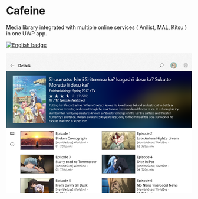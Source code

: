 # Cafeine
Media library integrated with multiple online services ( Anilist, MAL, Kitsu ) in one UWP app.

<a href='//www.microsoft.com/store/apps/9NG9S7Q4Q65R?ocid=badge'><img src='https://assets.windowsphone.com/85864462-9c82-451e-9355-a3d5f874397a/English_get-it-from-MS_InvariantCulture_Default.png' alt='English badge' style='width: 150px; height: 54px;'/></a>

![details page](images/02.png)


